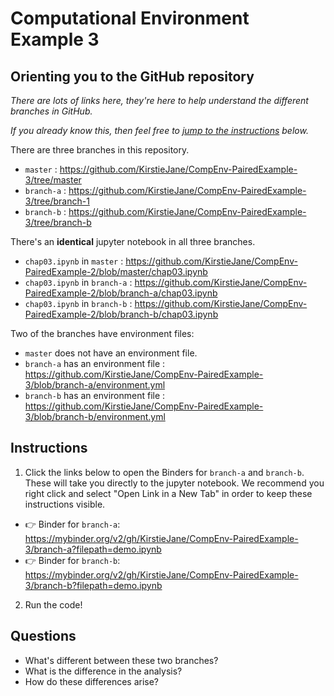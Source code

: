 # Computational Environment Example 3

## Orienting you to the GitHub repository

*There are lots of links here, they're here to help understand the different branches in GitHub.*

*If you already know this, then feel free to [jump to the instructions](#instructions) below.*

There are three branches in this repository.

* `master` : https://github.com/KirstieJane/CompEnv-PairedExample-3/tree/master
* `branch-a` : https://github.com/KirstieJane/CompEnv-PairedExample-3/tree/branch-1
* `branch-b` : https://github.com/KirstieJane/CompEnv-PairedExample-3/tree/branch-b

There's an **identical** jupyter notebook in all three branches.

* `chap03.ipynb` in `master` : https://github.com/KirstieJane/CompEnv-PairedExample-2/blob/master/chap03.ipynb
* `chap03.ipynb` in `branch-a` : https://github.com/KirstieJane/CompEnv-PairedExample-2/blob/branch-a/chap03.ipynb
* `chap03.ipynb` in `branch-b` : https://github.com/KirstieJane/CompEnv-PairedExample-2/blob/branch-b/chap03.ipynb

Two of the branches have environment files:

* `master` does not have an environment file.
* `branch-a` has an environment file : https://github.com/KirstieJane/CompEnv-PairedExample-3/blob/branch-a/environment.yml
* `branch-b` has an environment file : https://github.com/KirstieJane/CompEnv-PairedExample-3/blob/branch-b/environment.yml

## Instructions

1. Click the links below to open the Binders for `branch-a` and `branch-b`.
  These will take you directly to the jupyter notebook.
  We recommend you right click and select "Open Link in a New Tab" in order to keep these instructions visible.

* :point_right: Binder for `branch-a`: https://mybinder.org/v2/gh/KirstieJane/CompEnv-PairedExample-3/branch-a?filepath=demo.ipynb
* :point_right: Binder for `branch-b`: https://mybinder.org/v2/gh/KirstieJane/CompEnv-PairedExample-3/branch-b?filepath=demo.ipynb

2. Run the code!

## Questions

* What's different between these two branches?
* What is the difference in the analysis?
* How do these differences arise?
